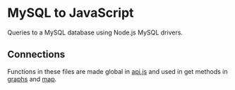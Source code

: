 # MySQL to JavaScript

Queries to a MySQL database using Node.js MySQL drivers. 

## Connections

Functions in these files are made global in [api.js](https://github.com/SimonBerghem/Digital-Vinter/blob/master/app/routes/api.js) and used in get methods in [graphs](https://github.com/SimonBerghem/Digital-Vinter/tree/master/app/public/javascripts/graph) and [map](https://github.com/SimonBerghem/Digital-Vinter/tree/master/app/public/javascripts/map).
